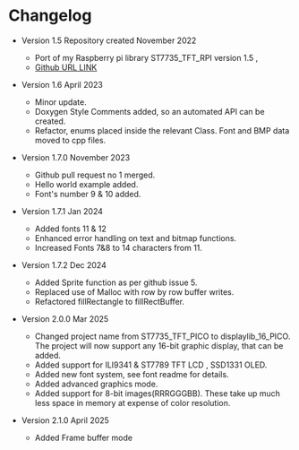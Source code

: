 # Changelog

* Version 1.5 Repository created  November 2022
	* Port of my Raspberry pi library ST7735_TFT_RPI version 1.5 ,
	* [Github URL LINK](https://github.com/gavinlyonsrepo/ST7735_TFT_RPI)
	
* Version 1.6 April 2023
	* Minor update.
	* Doxygen Style Comments added, so an automated API can be created.
	* Refactor, enums placed inside the  relevant Class. Font and BMP data moved to cpp files.

* Version 1.7.0 November 2023
	* Github pull request no 1 merged.
	* Hello world example added.
	* Font's number 9 & 10 added.

* Version 1.7.1 Jan 2024
	* Added fonts 11 & 12
	* Enhanced error handling on text and bitmap functions.
	* Increased Fonts 7&8 to 14 characters from 11.
	
* Version 1.7.2 Dec 2024
	* Added Sprite function as per github issue 5.
	* Replaced use of Malloc with row by row buffer writes.
	* Refactored fillRectangle to fillRectBuffer.

* Version 2.0.0 Mar 2025
	* Changed project name from ST7735_TFT_PICO to displaylib_16_PICO.
		The project will now support any 16-bit graphic display, that can be added.
	* Added support for ILI9341 & ST7789 TFT LCD , SSD1331 OLED.
	* Added new font system, see font readme for details.
	* Added advanced graphics mode.
	* Added support for 8-bit images(RRRGGGBB). These take up much less space
		in memory at expense of color resolution.

* Version 2.1.0 April 2025
	* Added Frame buffer mode
